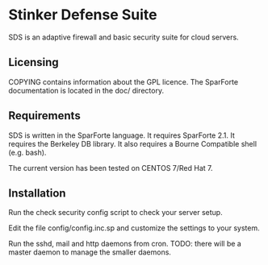 # Stinker Defense Suite

SDS is an adaptive firewall and basic security suite for cloud
servers.

## Licensing

COPYING contains information about the GPL licence.
The SparForte documentation is located in the doc/ directory.

## Requirements

SDS is written in the SparForte language.
It requires SparForte 2.1.
It requires the Berkeley DB library.
It also requires a Bourne Compatible shell (e.g. bash).

The current version has been tested on CENTOS 7/Red Hat 7.

## Installation

Run the check security config script to check your server setup.

Edit the file config/config.inc.sp and customize the settings
to your system.

Run the sshd, mail and http daemons from cron.
TODO: there will be a master daemon to manage the smaller daemons.

